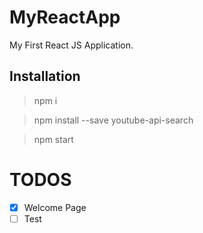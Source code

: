 # MyReactApp
My First React JS Application.

## Installation
> npm i

> npm install --save youtube-api-search

> npm start

# TODOS

- [x] Welcome Page
- [ ] Test